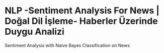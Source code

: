 # NLP -Sentiment Analysis For News | Doğal Dil İşleme- Haberler Üzerinde Duygu Analizi
Sentiment Analysis with Naive Bayes Classification on News 
